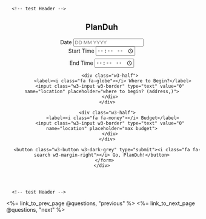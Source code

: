       <!-- test Header -->
<header class="w3-display-container w3-content" style="max-width:1500px;">
  <!-- <img class="w3-image" src="https://i.imgur.com/W29FmAv.png" alt="The Hotel" style="min-width:1000px" width="1500" height="800" opacity="50%"> -->
  <div class="w3-display-left w3-padding w3-col l6 m8">
    <div class="w3-container w3-red">
      <h2><i class="fa w3-margin-right"></i>PlanDuh</h2>
    </div>
    <div class="w3-container w3-white w3-padding-16">
      <form action="/action_page.php" target="_blank">
        <div class="w3-row-padding" style="margin:0 -16px;">
          <div class="w3-half w3-margin-bottom">
            <label><i class="fa fa-calendar-o"></i> Date</label>
            <input class="w3-input w3-border" type="text" placeholder="DD MM YYYY" name="date" required>
          </div>
          <div class="w3-half">
            <label><i class="fa fa-clock-o"></i> Start Time</label>
            <input class="w3-input w3-border" type="time" placeholder="time start" name="begin_time" required>
          </div>
        </div>
        <div class="w3-row-padding" style="margin:8px -16px;">
          <div class="w3-half w3-margin-bottom">
            <label><i class="fa fa-clock-o"></i> End Time</label>
            <input class="w3-input w3-border" type="time" ype="time" placeholder="time end" name="end_time" required>
          </div>

          <div class="w3-half">
            <label><i class="fa fa-globe"></i> Where to Begin?</label>
          <input class="w3-input w3-border" type="text" value="0" name="location" placeholder="where to begin? (address,)">
          </div>
        </div>

        <div class="w3-half">
            <label><i class="fa fa-money"></i> Budget</label>
          <input class="w3-input w3-border" type="text" value="0" name="location" placeholder="max budget">
          </div>
        </div>

        <button class="w3-button w3-dark-grey" type="submit"><i class="fa fa-search w3-margin-right"></i> Go, PlanDuh!</button>
      </form>
    </div>
  </div>
</header>

<!-- test styling ends -->




<!-- original form code -->
<!--
<style id="style-1-cropbar-clipper">
.en-markup-crop-options {
    top: 18px !important;
    left: 50% !important;
    margin-left: -100px !important;
    width: 200px !important;
    border: 2px rgba(255,255,255,.38) solid !important;
    border-radius: 4px !important;
}

.en-markup-crop-options div div:first-of-type {
    margin-left: 0px !important;
}
</style>



<div class="container" >
<h2 class = "form-signin-heading">Make a PlanDuh</h2>

<% if @errors %>
<ul>
  <% @errors.each do |error| %>
    <li><%= error %></li>
  <% end %>
</ul>
<% end %>

<form class="form-signin" action="/itineraries" method="POST">
<p>
  <input type="date" name="date" placeholder="date" class="form-control">
</p>
<p>
  <span>start time:</span>
  <input type="time" name="begin_time" placeholder="time start" class="form-control">
</p>

<p>
  <span>end time:</span>
  <input type="time" name="end_time" placeholder="time end" class="form-control">
</p>

<p>
  <input type="text" name="location" placeholder="Where to begin? (address)" class="form-control">
</p>

<p>
  <input type="number" name="budget" placeholder="Max budget ($)" class="form-control">
</p>

<p>
  <input type="submit" value="Go, PlanDuh!" class="btn btn-lg btn-primary btn-block">
</p>
</form>
</div> -->

      <!-- test Header -->
<!-- <div class="w3-display-container w3-content" style="max-width:1500px;">
  <img class="w3-image" src="https://i.imgur.com/W29FmAv.png" alt="The Hotel" style="min-width:1000px" width="1500" height="800" opacity="50%"> -->
  <!-- <div class="w3-display-left w3-padding w3-col l6 m8"> -->




  <!-- pagination -->


<div id="pag-links">
  <%= link_to_prev_page @questions, "previous" %>
  <%= link_to_next_page @questions, "next" %>
 </div>
